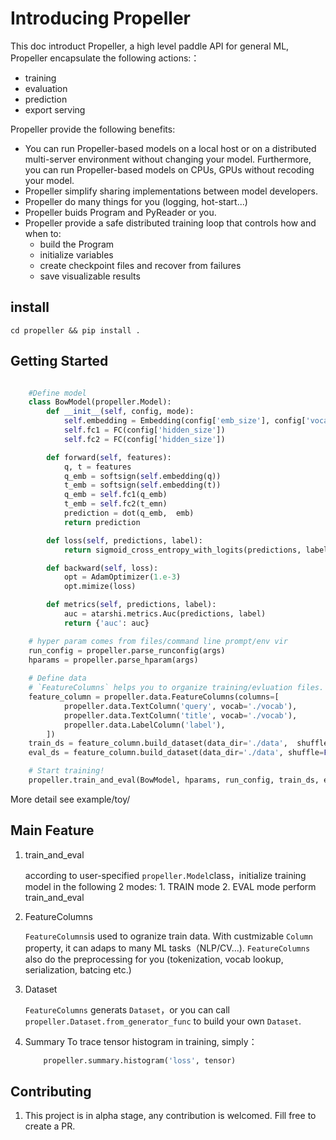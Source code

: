 # Introducing Propeller
This doc introduct Propeller, a high level paddle API for general ML, Propeller encapsulate the following actions:：
-  training
-  evaluation
-  prediction
-  export serving
  
Propeller provide the following benefits:

-   You can run Propeller-based models on a local host or on a distributed multi-server environment without changing your model. Furthermore, you can run Propeller-based models on CPUs, GPUs without recoding your model.
-   Propeller simplify sharing implementations between model developers.
-   Propeller do many things for you (logging, hot-start...)
-   Propeller buids Program and PyReader or you.
-   Propeller provide a safe distributed training loop that controls how and when to:
    -   build the Program
    -   initialize variables
    -   create checkpoint files and recover from failures
    -   save visualizable results

## install

```script
cd propeller && pip install .
```

## Getting Started
```python

    #Define model
    class BowModel(propeller.Model):
        def __init__(self, config, mode):
            self.embedding = Embedding(config['emb_size'], config['vocab_size'])
            self.fc1 = FC(config['hidden_size'])
            self.fc2 = FC(config['hidden_size'])

        def forward(self, features):
            q, t = features 
            q_emb = softsign(self.embedding(q))
            t_emb = softsign(self.embedding(t))
            q_emb = self.fc1(q_emb)
            t_emb = self.fc2(t_emn)
            prediction = dot(q_emb,  emb)
            return prediction

        def loss(self, predictions, label):
            return sigmoid_cross_entropy_with_logits(predictions, label)

        def backward(self, loss):
            opt = AdamOptimizer(1.e-3)
            opt.mimize(loss)

        def metrics(self, predictions, label):
            auc = atarshi.metrics.Auc(predictions, label)
            return {'auc': auc}

    # hyper param comes from files/command line prompt/env vir
    run_config = propeller.parse_runconfig(args)
    hparams = propeller.parse_hparam(args)
    
    # Define data
    # `FeatureColumns` helps you to organize training/evluation files.
    feature_column = propeller.data.FeatureColumns(columns=[
            propeller.data.TextColumn('query', vocab='./vocab'),
            propeller.data.TextColumn('title', vocab='./vocab'),
            propeller.data.LabelColumn('label'),
        ])
    train_ds = feature_column.build_dataset(data_dir='./data',  shuffle=True, repeat=True)
    eval_ds = feature_column.build_dataset(data_dir='./data', shuffle=False, repeat=False)

    # Start training!
    propeller.train_and_eval(BowModel, hparams, run_config, train_ds, eval_ds)
```
More detail see example/toy/

## Main Feature
1. train_and_eval

    according to user-specified `propeller.Model`class，initialize training model in the following 2 modes: 1. TRAIN mode 2. EVAL mode
    perform train_and_eval

2. FeatureColumns
    
    `FeatureColumns`is used to ogranize train data. With custmizable `Column` property, it can adaps to many ML tasks（NLP/CV...).
    `FeatureColumns` also do the preprocessing for you (tokenization, vocab lookup, serialization, batcing etc.)


3. Dataset

    `FeatureColumns` generats `Dataset`，or you can call `propeller.Dataset.from_generator_func` to build your own `Dataset`.

4. Summary
    To trace tensor histogram in training, simply：
    ```python
        propeller.summary.histogram('loss', tensor) 
    ```


## Contributing

1. This project is in alpha stage, any contribution is welcomed. Fill free to create a PR.
